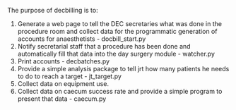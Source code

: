 The purpose of decbilling is to:

1. Generate a web page to tell the DEC secretaries what was done in the procedure room and collect data for the programmatic generation of accounts for anaesthetists - docbill_start.py
2. Notify secretarial staff that a procedure has been done and automatically fill that data into the day surgery module - watcher.py
3. Print accounts - decbatches.py
4. Provide a simple analysis package to tell jrt how many patients he needs to do to reach a target - jt_target.py
5. Collect data on equipment use.
6. Collect data on caecum success rate and provide a simple program to present that data - caecum.py
